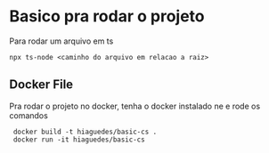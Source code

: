 # Basico pra rodar o projeto

Para rodar um arquivo em ts

```
npx ts-node <caminho do arquivo em relacao a raiz>
```

## Docker File

Pra rodar o projeto no docker, tenha o docker instalado ne e rode os comandos

```
 docker build -t hiaguedes/basic-cs .
 docker run -it hiaguedes/basic-cs
```
